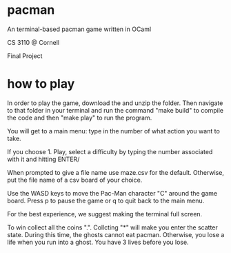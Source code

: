 # pacman

An terminal-based pacman game written in OCaml

CS 3110 @ Cornell 

Final Project


# how to play

In order to play the game, download the and unzip the folder. Then navigate to 
that folder in your terminal and run the command "make build" to compile the 
code and then "make play" to run the program.

You will get to a main menu: type in the number of what action you want to take. 

If you choose 1. Play, select a difficulty by typing the number associated with 
it and hitting ENTER/ 

When prompted to give a file name use maze.csv for the default. Otherwise,
put the file name of a csv board of your choice.

Use the WASD keys to move the Pac-Man character "C" around the game board. 
Press p to pause the game or q to quit back to the main menu. 

For the best experience, we suggest making the terminal full screen. 

To win collect all the coins ".". Collcting "*" will make you enter the scatter
state. During this time, the ghosts cannot eat pacman. Otherwise, you lose a 
life when you run into a ghost. You have 3 lives before you lose. 
